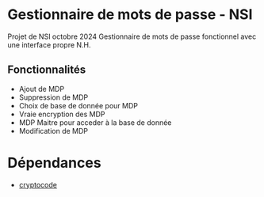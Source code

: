 # Gestionnaire de mots de passe - NSI

Projet de NSI octobre 2024
Gestionnaire de mots de passe fonctionnel avec une interface propre
N.H.

## Fonctionnalités
- Ajout de MDP
- Suppression de MDP
- Choix de base de donnée pour MDP
- Vraie encryption des MDP
- MDP Maitre pour acceder à la base de donnée
- Modification de MDP

# Dépendances
- [cryptocode](https://github.com/gdavid7/cryptocode)
